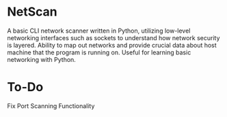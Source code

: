 # NetScan

A basic CLI network scanner written in Python, utilizing low-level networking interfaces such as sockets to understand how network security is layered.
Ability to map out networks and provide crucial data about host machine that the program is running on. Useful for learning basic networking with Python.

# To-Do

Fix Port Scanning Functionality
